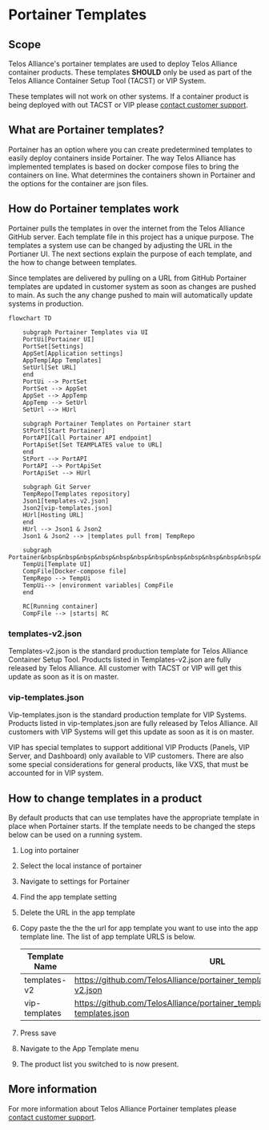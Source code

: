 # Portainer Templates

## Scope

Telos Alliance's portainer templates are used to deploy Telos Alliance container products. These templates **SHOULD** only be used as part of the Telos Alliance Container Setup Tool (TACST) or VIP System.

These templates will not work on other systems. If a container product is being deployed with out TACST or VIP please [contact customer support](https://www.telosalliance.com/support-request).

## What are Portainer templates?

Portainer has an option where you can create predetermined templates to easily deploy containers inside Portainer. The way Telos Alliance has implemented templates is based on docker compose files to bring the containers on line. What determines the containers shown in Portainer and the options for the container are json files.

## How do Portainer templates work

Portainer pulls the templates in over the internet from the Telos Alliance GitHub server. Each template file in this project has a unique purpose. The templates a system use can be changed by adjusting the URL in the Portianer UI. The next sections explain the purpose of each template, and the how to change between templates.

Since templates are delivered by pulling on a URL from GitHub Portainer templates are updated in customer system as soon as changes are pushed to main. As such the any change pushed to main will automatically update systems in production.

```mermaid
flowchart TD

    subgraph Portainer Templates via UI
    PortUi[Portainer UI]
    PortSet[Settings]
    AppSet[Application settings]
    AppTemp[App Templates]
    SetUrl[Set URL]
    end
    PortUi --> PortSet
    PortSet --> AppSet
    AppSet --> AppTemp
    AppTemp --> SetUrl
    SetUrl --> HUrl

    subgraph Portainer Templates on Portainer start
    StPort[Start Portainer]
    PortAPI[Call Portainer API endpoint]
    PortApiSet[Set TEAMPLATES value to URL]
    end
    StPort --> PortAPI
    PortAPI --> PortApiSet
    PortApiSet --> HUrl

    subgraph Git Server
    TempRepo[Templates repository]
    Json1[templates-v2.json]
    Json2[vip-templates.json] 
    HUrl[Hosting URL]
    end
    HUrl --> Json1 & Json2 
    Json1 & Json2 --> |templates pull from| TempRepo

    subgraph Portainer&nbsp&nbsp&nbsp&nbsp&nbsp&nbsp&nbsp&nbsp&nbsp&nbsp&nbsp&nbsp&nbsp&nbsp&nbsp&nbsp&nbsp&nbsp&nbsp&nbsp&nbsp
    TempUi[Template UI]
    CompFile[Docker-compose file]
    TempRepo --> TempUi
    TempUi--> |environment variables| CompFile
    end

    RC[Running container]
    CompFile --> |starts| RC
```

### templates-v2.json

Templates-v2.json is the standard production template for Telos Alliance Container Setup Tool. Products listed in Templates-v2.json are fully released by Telos Alliance. All customer with TACST or VIP will get this update as soon as it is on master.

### vip-templates.json

Vip-templates.json is the standard production template for VIP Systems. Products listed in vip-templates.json are fully released by Telos Alliance. All customers with VIP Systems will get this update as soon as it is on master.

VIP has special templates to support additional VIP Products (Panels, VIP Server, and Dashboard) only available to VIP customers. There are also some special considerations for general products, like VXS, that must be accounted for in VIP system.

## How to change templates in a product

By default products that can use templates have the appropriate template in place when Portainer starts. If the template needs to be changed the steps below can be used on a running system.

1. Log into portainer
1. Select the local instance of portainer
1. Navigate to settings for Portainer
1. Find the app template setting
1. Delete the URL in the app template
1. Copy paste the the the url for app template you want to use into the app template line. The list of app template URLS is below.

    | Template Name | URL |
    |---------------|-----|
    |templates-v2|<https://github.com/TelosAlliance/portainer_templates/blob/main/templates-v2.json>|
    |vip-templates|<https://github.com/TelosAlliance/portainer_templates/blob/main/vip-templates.json> |

1. Press save
1. Navigate to the App Template menu
1. The product list you switched to is now present.

## More information

For more information about Telos Alliance Portainer templates please [contact customer support](https://www.telosalliance.com/support-request).